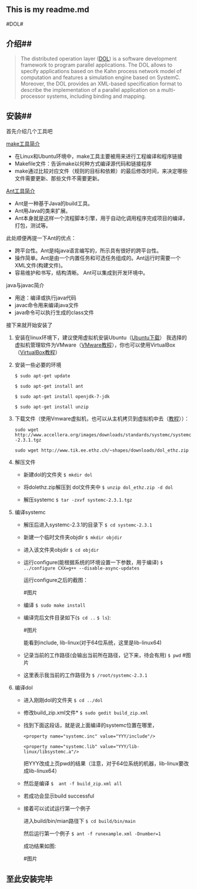 ## This is my readme.md ##

#DOL#

## 介绍##

>The distributed operation layer ([DOL](http://www.tik.ee.ethz.ch/~shapes/dol.html)) is a software development framework to program parallel applications. The DOL allows to specify applications based on the Kahn process network model of computation and features a simulation engine based on SystemC. Moreover, the DOL provides an XML-based specification format to describe the implementation of a parallel application on a multi-processor systems, including binding and mapping.

## 安装##

首先介绍几个工具吧

[make工具简介](http://blog.chinaunix.net/uid-9314244-id-2004686.html)

- 在Linux和Ubuntu环境中，make工具主要被用来进行工程编译和程序链接
- Makefile文件：告诉make以何种方式编译源代码和链接程序
- make通过比较对应文件（规则的目标和依赖）的最后修改时间，来决定哪些文件需要更新、那些文件不需要更新。

[Ant工具简介](http://blog.163.com/qiangyongbin2000@126/blog/static/77517819201151653423687)

- Ant是一种基于Java的build工具。
- Ant用Java的类来扩展。
- Ant本身就是这样一个流程脚本引擎，用于自动化调用程序完成项目的编译，打包，测试等。

此处顺便再提一下Ant的优点：

- 跨平台性。Ant是纯java语言编写的，所示具有很好的跨平台性。
- 操作简单。Ant是由一个内置任务和可选任务组成的。Ant运行时需要一个XML文件(构建文件)。
- 容易维护和书写，结构清晰。
Ant可以集成到开发环境中。

java与javac简介

- 用途：编译或执行java代码
- javac命令用来编译java文件
- java命令可以执行生成的class文件

接下来就开始安装了

1. 安装在linux环境下，建议使用虚拟机安装Ubuntu（[Ubuntu下载](http://www.ubuntu.com/download/desktop)）
我选择的虚拟机管理软件为VMware（[VMware教程](http://jingyan.baidu.com/article/0320e2c1ef9f6c1b87507bf6.html)），你也可以使用VirtualBox（[VirtualBox教程](http://jingyan.baidu.com/article/cdddd41c5eea3153ca00e160.html)）

2. 安装一些必要的环境
	
	`$ sudo apt-get update`

	`$ sudo apt-get install ant`

	`$ sudo apt-get install openjdk-7-jdk`

	`$ sudo apt-get install unzip`

3. 下载文件（使用Vmware虚拟机，也可以从主机拷贝到虚拟机中去（[教程](http://jingyan.baidu.com/article/c33e3f48a5c153ea15cbb5b2.html)））：
	
	`sudo wget http://www.accellera.org/images/downloads/standards/systemc/systemc-2.3.1.tgz`

	`sudo wget http://www.tik.ee.ethz.ch/~shapes/downloads/dol_ethz.zip`

4. 解压文件
	
	* 新建dol的文件夹 
	`$ mkdir dol`
	
	* 将dolethz.zip解压到 dol文件夹中
	`$ unzip dol_ethz.zip -d dol`

	* 解压systemc
	`$ tar -zxvf systemc-2.3.1.tgz`

5. 编译systemc

	* 解压后进入systemc-2.3.1的目录下
	`$ cd systemc-2.3.1`

	* 新建一个临时文件夹objdir
	`$ mkdir objdir`

	* 进入该文件夹objdir
	`$ cd objdir`

	* 运行configure(能根据系统的环境设置一下参数，用于编译)
	`$ ../configure CXX=g++ --disable-async-updates`

		运行configure之后的截图：

		
		#图片

	* 编译
	`$ sudo make install`

	* 编译完后文件目录如下(`$ cd ..` `$ ls`):
		
		#图片
	
		能看到include, lib-linux(对于64位系统，这里是lib-linux64)

	* 记录当前的工作路径(会输出当前所在路径，记下来，待会有用)
	`$ pwd`
		#图片

	* 这里表示我当前的工作路径为
	`$ /root/systemc-2.3.1`

6. 编译dol

	* 进入刚刚dol的文件夹
	`$ cd ../dol`
	
	* 修改build_zip.xml文件*
	`$ sudo gedit build_zip.xml`

	* 找到下面这段话，就是说上面编译的systemc位置在哪里，

		`<property name="systemc.inc" value="YYY/include"/>`         

		`<property name="systemc.lib" value="YYY/lib-linux/libsystemc.a"/>`     
 
		把YYY改成上页pwd的结果（注意，对于64位系统的机器，lib-linux要改成lib-linux64）

	* 然后是编译
	`$	ant -f build_zip.xml all`
	
	* 若成功会显示build successful

	* 接着可以试试运行第一个例子
	
		进入build/bin/mian路径下
		`$ cd build/bin/main`

		然后运行第一个例子
		`$ ant -f runexample.xml -Dnumber=1`

		成功结果如图:
		
		#图片

## 至此安装完毕